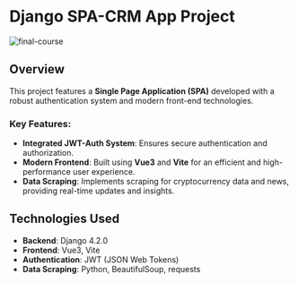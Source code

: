 # Django SPA-CRM App Project

![final-course](https://github.com/Lordd1s/django-SPA-CRM-app/assets/101506957/c0faa636-79bd-49fd-a640-bd34f3a8aa1c)

## Overview

This project features a **Single Page Application (SPA)** developed with a robust authentication system and modern front-end technologies. 

### Key Features:
- **Integrated JWT-Auth System**: Ensures secure authentication and authorization.
- **Modern Frontend**: Built using **Vue3** and **Vite** for an efficient and high-performance user experience.
- **Data Scraping**: Implements scraping for cryptocurrency data and news, providing real-time updates and insights.

## Technologies Used
- **Backend**: Django 4.2.0
- **Frontend**: Vue3, Vite
- **Authentication**: JWT (JSON Web Tokens)
- **Data Scraping**: Python, BeautifulSoup, requests
